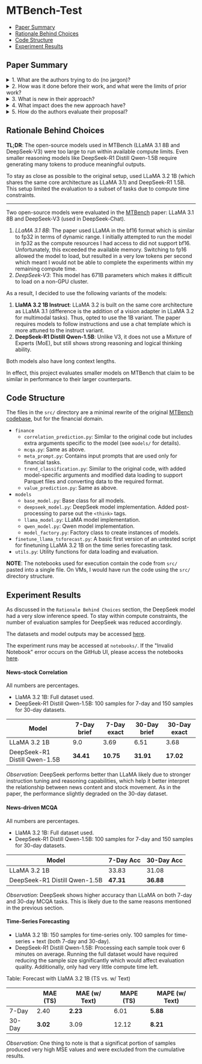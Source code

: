 # MTBench-Test

- [Paper Summary](#paper-summary)
- [Rationale Behind Choices](#rationale-behind-choices)
- [Code Structure](#code-structure)
- [Experiment Results](#experiment-results)


## Paper Summary

<details>
    <summary>1. What are the authors trying to do (no jargon)?</summary>
    A: The authors created a new test suite to benchmark how LLMs understand and reason when given both time‑series data (like stock prices or temperature readings) and the corresponding textual reports (financial news or weather summaries). They want to see if models can answer questions by jointly looking at numbers and text, rather than treating each separately. This is important as real-world events in text can influence numerical trends and vice versa.
</details>

<details>
    <summary>2. How was it done before their work, and what were the limits of prior work?</summary>
    A: 
    <ul>
        <li>Many benchmarks focused only on numerical forecasting but ignored any accompanying text.</li>
        <li>Other datasets (e.g. FinanceBench, FinDABench) tested models on textual financial questions without using the underlying numerical data.</li>
        <li> A few multimodal efforts paired text and numbers (e.g. Time‑MMD, ForecastBench), but they either had very limited time‑series length, few data points, or were designed only for simple forecasting, not deeper reasoning tasks like causal inference or QA.</li>
        <li>Existing benchmarks typically fixed the time‑series window and task complexity.</li>
    </ul>

</details>

<details>
    <summary>3. What is new in their approach?</summary>
    A: MTBench introduces a novel approach by comprising paired time-series and textual data across financial and weather domains:
    <ul>
        <li>Financial: Scraping over 200,000 financial news articles, curating a subset of 20,000 articles paired with corresponding stock price movements.</li>
        <li>Weather: Using data from 50 US airports, with historical temperature records from 2003-2020 from the GHCN-H dataset, aligned with the Storm Events Database.</li>
    </ul>
    Beyond forecasting, it introduces semantic trend analysis, technical indicator prediction (e.g. MACD values), and news‑driven QA. The temporal granularity varies, with short-term (1-day) and long-term (7-day) intervals.

</details>

<details>
    <summary>4. What impact does the new approach have?</summary>
    A: The paper suggests that suggests current AI models perform better when using both text and time-series data together. However, they face challenges such as struggling with long-term temporal dependencies, causal reasoning, and always assuming a mildly positive correlation between text and time-series data.  
</details>

<details>
    <summary>5. How do the authors evaluate their proposal? 
</summary>
    A: The authors run a suite of off-the-shelf LLMs measuring:
    <ul>
        <li><i>Forecasting</i>: MAE and MAPE of predicted vs. actual time‑series values, comparing TS‑only vs. TS + Text inputs.</li>
        <li><i>Trend Prediction</i>: Accuracy in assigning correct trend bins (e.g., "–2 % to +2 %"), comparing TS-only vs. TS + Text inputs.</li>
        <li><i>Techincal Indicator Prediction</i>: MSE of predicted vs. actual technical metrics like MACD, comparing TS-only vs. TS + Text inputs.</li>
        <li><i>News-driven QA</i>: Multiple‑choice accuracy and correlation prediction scores on questions that require linking textual claims to numeric evidence.</li>
    </ul>


</details>


## Rationale Behind Choices

**TL;DR**: The open-source models used in MTBench (LLaMA 3.1 8B and DeepSeek-V3) were too large to run within available compute limits.  Even smaller reasoning models like DeepSeek-R1 Distill Qwen-1.5B require generating many tokens to produce meaningful outputs. 

To stay as close as possible to the original setup, used LLaMA 3.2 1B (which shares the same core architecture as LLaMA 3.1) and DeepSeek-R1 1.5B. This setup limited the evaluation to a subset of tasks due to compute time constraints.

---

Two open-source models were evaluated in the [MTBench](https://arxiv.org/pdf/2503.16858) paper: LLaMA 3.1 8B and DeepSeek-V3 (used in DeepSeek-Chat).
1. _LLaMA 3.1 8B_: The paper used LLaMA in the bf16 format which is similar to fp32 in terms of dynamic range. I initially attempted to run the model in fp32 as the compute resources I had access to did not support bf16. Unfortunately, this exceeded the available memory. Switching to fp16 allowed the model to load, but resulted in a very low tokens per second which meant I would not be able to complete the experiments within my remaining compute time.
2. _DeepSeek-V3_: This model has 671B parameters which makes it difficult to load on a non-GPU cluster.

As a result, I decided to use the following variants of the models:
1. **LlaMA 3.2 1B Instruct**: LLaMA 3.2 is built on the same core architecture as LLaMA 3.1 (difference is the addition of a vision adapter in LLaMA 3.2 for multimodal tasks). Thus, opted to use the 1B variant. The paper requires models to follow instructions and use a chat template which is more attuned to the instruct variant.
2. **DeepSeek-R1 Distill Qwen-1.5B**: Unlike V3, it does not use a Mixture of Experts (MoE), but still shows strong reasoning and logical thinking ability.

Both models also have long context lengths.

In effect, this project evaluates smaller models on MTBench that claim to be similar in performance to their larger counterparts.

## Code Structure
The files in the `src/` directory are a minimal rewrite of the original [MTBench codebase](https://github.com/Graph-and-Geometric-Learning/MTBench/tree/mainline), but for the financial domain.

- `finance`
    - `correlation_prediction.py`: Similar to the original code but includes extra arguments specific to the model (see `models/` for details).
    - `mcqa.py`: Same as above.
    - `meta_prompt.py`: Contains input prompts that are used only for financial tasks.
    - `trend_classification.py`: Similar to the original code, with added model-specific arguments and modified data loading to support Parquet files and converting data to the required format.
    - `value_prediction.py`: Same as above.
- `models`
    - `base_model.py`: Base class for all models.
    - `deepseek_model.py`: DeepSeek model implementation. Added post-processing to parse out the `<think>` tags.
    - `llama_model.py`: LLaMA model implementation.
    - `qwen_model.py`: Qwen model implementation.
    - `model_factory.py`: Factory class to create instances of models.
- `finetune_llama_tsforecast.py`: A basic first version of an untested script for finetuning LLaMA 3.2 1B on the time series forecasting task.
- `utils.py`: Utility functions for data loading and evaluation.


**NOTE**: The notebooks used for execution contain the code from `src/` pasted into a single file. On VMs, I would have run the code using the `src/` directory structure.



## Experiment Results
As discussed in the `Rationale Behind Choices` section, the DeepSeek model had a very slow inference speed. To stay within compute constraints, the number of evaluation samples for DeepSeek was reduced accordingly.

The datasets and model outputs may be accessed [here](https://drive.google.com/drive/folders/1PeoN0CXGaLTgwNMd_Uv1W0JLfplZ6tJl?usp=sharing).

The experiment runs may be accessed at `notebooks/`. If the "Invalid Notebook" error occurs on the GitHub UI, please access the notebooks [here](https://drive.google.com/drive/folders/18_XUCpVM6aUFtBaKmB7YcokjBveq21v8).

#### News-stock Correlation
All numbers are percentages. 
- LlaMA 3.2 1B: Full dataset used.
- DeepSeek-R1 Distill Qwen-1.5B: 100 samples for 7-day and 150 samples for 30-day datasets.

| Model     | 7-Day brief | 7-Day exact | 30-Day brief | 30-Day exact |
|-----------|-------------|-------------|--------------|--------------|
| LLaMA 3.2 1B | 9.0            |   3.69          | 6.51            |  3.68            |
| DeepSeek-R1 Distill Qwen-1.5B |  **34.41**          |  **10.75**          | **31.91**             | **17.02**             |


_Observation_: DeepSeek performs better than LLaMA likely due to stronger instruction tuning and reasoning capabilities, which help it better interpret the relationship between news content and stock movement. As in the paper, the performance slightly degraded on the 30-day dataset.

#### News-driven MCQA
All numbers are percentages. 
- LlaMA 3.2 1B: Full dataset used.
- DeepSeek-R1 Distill Qwen-1.5B: 100 samples for 7-day and 150 samples for 30-day datasets.

| Model     | 7-Day Acc | 30-Day Acc |  
|-----------|----------------|----------------
| LLaMA 3.2 1B |  33.83              | 31.08               |                  
| DeepSeek-R1 Distill Qwen-1.5B  |  **47.31**              |     **36.88**           |                  

_Observation_: DeepSeek shows higher accuracy than LLaMA on both 7-day and 30-day MCQA tasks. This is likely due to the same reasons mentioned in the previous section.

#### Time-Series Forecasting
- LlaMA 3.2 1B: 150 samples for time-series only. 100 samples for time-series + text (both 7-day and 30-day). 
- DeepSeek-R1 Distill Qwen-1.5B: Processing each sample took over 6 minutes on average. Running the full dataset would have required reducing the sample size significantly which would affect evaluation quality. Additionally, only had very little compute time left.


Table: Forecast with LlaMA 3.2 1B (TS vs. w/ Text)

|                        | MAE (TS) | MAE (w/ Text) | MAPE (TS) | MAPE (w/ Text) |
|-----------------------------|----------|---------------|-----------|----------------|
|     7-Day| 2.40         |    **2.23**           | 6.01              |     **5.88**               |
| 30-Day | **3.02**        |  3.09              | 12.12              |  **8.21**          |     


_Observation_: One thing to note is that a significat portion of samples produced very high MSE values and were excluded from the cumulative results.